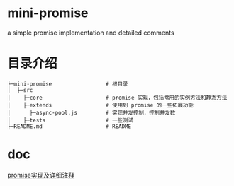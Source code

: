 <!--
 * @Description:
 * @version:
 * @Author: Murphy
 * @Date: 2022-08-12 11:14:23
 * @LastEditTime: 2022-10-27 17:17:44
-->
# mini-promise
a simple promise implementation and detailed comments

# 目录介绍

```
├─mini-promise                 # 根目录
│  ├─src
│    ├─core                    # promise 实现，包括常用的实例方法和静态方法
│    ├─extends                 # 使用到 promise 的一些拓展功能
│      ├─async-pool.js         # 实现并发控制，控制并发数
│    ├─tests                   # 一些测试
├─README.md                    # README
```
# doc
[promise实现及详细注释](https://juejin.cn/post/7130968121925435423/)
